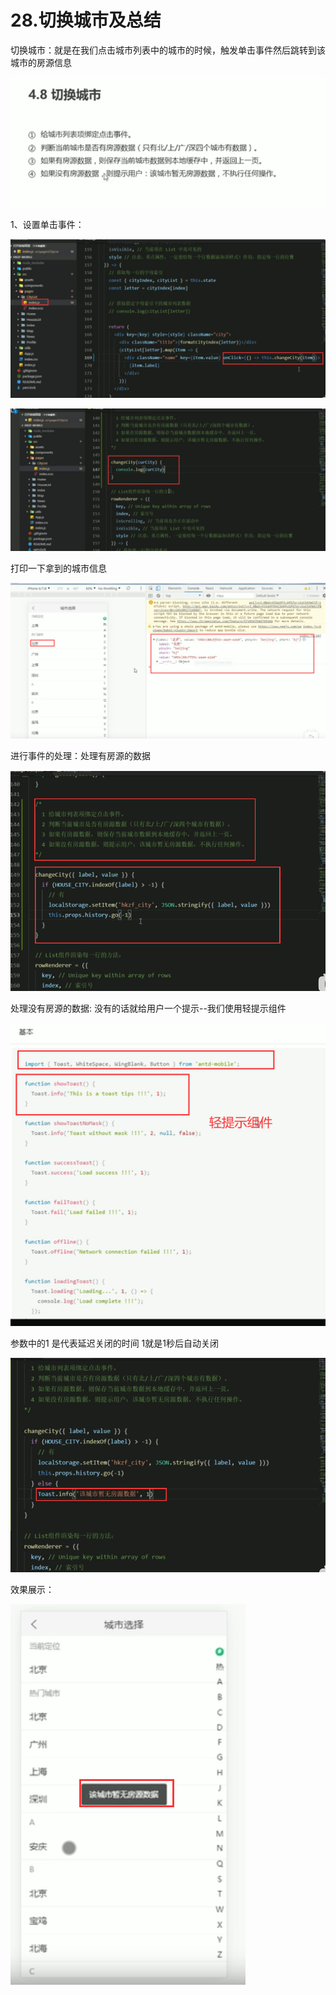 # 28.切换城市及总结





切换城市：就是在我们点击城市列表中的城市的时候，触发单击事件然后跳转到该城市的房源信息





![1636710701525](../../../.vuepress/public/images/1636710701525.png)



1、设置单击事件：

![1636710854833](../../../.vuepress/public/images/1636710854833.png)

![1636710890814](../../../.vuepress/public/images/1636710890814.png)



打印一下拿到的城市信息

![1636710933007](../../../.vuepress/public/images/1636710933007.png)



进行事件的处理：处理有房源的数据

![1636711119089](../../../.vuepress/public/images/1636711119089.png)





处理没有房源的数据:  没有的话就给用户一个提示--我们使用轻提示组件

![1636711314560](../../../.vuepress/public/images/1636711314560.png)



参数中的1 是代表延迟关闭的时间 1就是1秒后自动关闭

![1636711396642](../../../.vuepress/public/images/1636711396642.png)





效果展示：

![1636711441885](../../../.vuepress/public/images/1636711441885.png)



























































